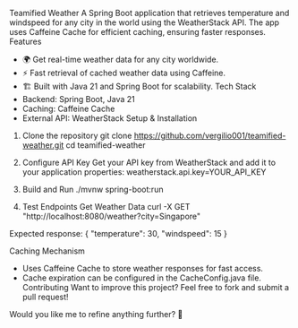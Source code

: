 Teamified Weather
A Spring Boot application that retrieves temperature and windspeed for any city in the world using the WeatherStack API. The app uses Caffeine Cache for efficient caching, ensuring faster responses.
Features
- 🌍 Get real-time weather data for any city worldwide.
- ⚡ Fast retrieval of cached weather data using Caffeine.
- 🏗 Built with Java 21 and Spring Boot for scalability.
Tech Stack
- Backend: Spring Boot, Java 21
- Caching: Caffeine Cache
- External API: WeatherStack
Setup & Installation
1. Clone the repository
git clone https://github.com/vergilio001/teamified-weather.git
cd teamified-weather


2. Configure API Key
Get your API key from WeatherStack and add it to your application properties:
weatherstack.api.key=YOUR_API_KEY


3. Build and Run
./mvnw spring-boot:run



4. Test Endpoints
Get Weather Data
curl -X GET "http://localhost:8080/weather?city=Singapore"


Expected response:
{
    "temperature": 30,
    "windspeed": 15
}


Caching Mechanism
- Uses Caffeine Cache to store weather responses for fast access.
- Cache expiration can be configured in the CacheConfig.java file.
Contributing
Want to improve this project? Feel free to fork and submit a pull request!

Would you like me to refine anything further? 🚀
